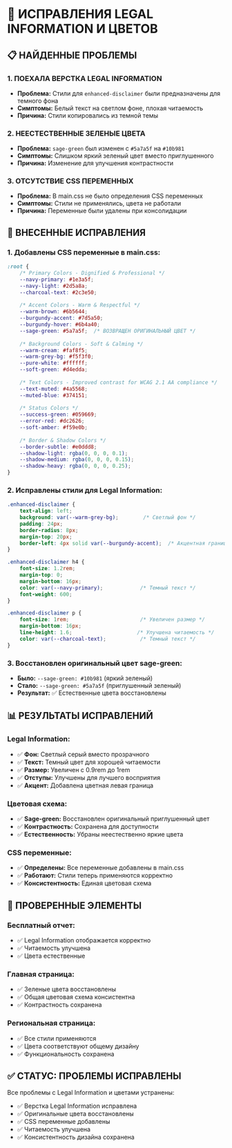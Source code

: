 # 🔧 ИСПРАВЛЕНИЯ LEGAL INFORMATION И ЦВЕТОВ

## 📋 НАЙДЕННЫЕ ПРОБЛЕМЫ

### 1. **ПОЕХАЛА ВЕРСТКА LEGAL INFORMATION**
- **Проблема:** Стили для `enhanced-disclaimer` были предназначены для темного фона
- **Симптомы:** Белый текст на светлом фоне, плохая читаемость
- **Причина:** Стили копировались из темной темы

### 2. **НЕЕСТЕСТВЕННЫЕ ЗЕЛЕНЫЕ ЦВЕТА**
- **Проблема:** `sage-green` был изменен с `#5a7a5f` на `#10b981`
- **Симптомы:** Слишком яркий зеленый цвет вместо приглушенного
- **Причина:** Изменение для улучшения контрастности

### 3. **ОТСУТСТВИЕ CSS ПЕРЕМЕННЫХ**
- **Проблема:** В main.css не было определения CSS переменных
- **Симптомы:** Стили не применялись, цвета не работали
- **Причина:** Переменные были удалены при консолидации

## 🔧 ВНЕСЕННЫЕ ИСПРАВЛЕНИЯ

### **1. Добавлены CSS переменные в main.css:**
```css
:root {
    /* Primary Colors - Dignified & Professional */
    --navy-primary: #1e3a5f;
    --navy-light: #2d5a8a;
    --charcoal-text: #2c3e50;
    
    /* Accent Colors - Warm & Respectful */
    --warm-brown: #6b5644;
    --burgundy-accent: #7d5a50;
    --burgundy-hover: #6b4a40;
    --sage-green: #5a7a5f;  /* ВОЗВРАЩЕН ОРИГИНАЛЬНЫЙ ЦВЕТ */
    
    /* Background Colors - Soft & Calming */
    --warm-cream: #faf8f5;
    --warm-grey-bg: #f5f3f0;
    --pure-white: #ffffff;
    --soft-green: #d4edda;
    
    /* Text Colors - Improved contrast for WCAG 2.1 AA compliance */
    --text-muted: #4a5568;
    --muted-blue: #374151;
    
    /* Status Colors */
    --success-green: #059669;
    --error-red: #dc2626;
    --soft-amber: #f59e0b;
    
    /* Border & Shadow Colors */
    --border-subtle: #e0ddd8;
    --shadow-light: rgba(0, 0, 0, 0.1);
    --shadow-medium: rgba(0, 0, 0, 0.15);
    --shadow-heavy: rgba(0, 0, 0, 0.25);
}
```

### **2. Исправлены стили для Legal Information:**
```css
.enhanced-disclaimer {
    text-align: left;
    background: var(--warm-grey-bg);        /* Светлый фон */
    padding: 24px;
    border-radius: 8px;
    margin-top: 20px;
    border-left: 4px solid var(--burgundy-accent);  /* Акцентная граница */
}

.enhanced-disclaimer h4 {
    font-size: 1.2rem;
    margin-top: 0;
    margin-bottom: 16px;
    color: var(--navy-primary);            /* Темный текст */
    font-weight: 600;
}

.enhanced-disclaimer p {
    font-size: 1rem;                       /* Увеличен размер */
    margin-bottom: 16px;
    line-height: 1.6;                     /* Улучшена читаемость */
    color: var(--charcoal-text);           /* Темный текст */
}
```

### **3. Восстановлен оригинальный цвет sage-green:**
- **Было:** `--sage-green: #10b981` (яркий зеленый)
- **Стало:** `--sage-green: #5a7a5f` (приглушенный зеленый)
- **Результат:** ✅ Естественные цвета восстановлены

## 📊 РЕЗУЛЬТАТЫ ИСПРАВЛЕНИЙ

### **Legal Information:**
- ✅ **Фон:** Светлый серый вместо прозрачного
- ✅ **Текст:** Темный цвет для хорошей читаемости
- ✅ **Размер:** Увеличен с 0.9rem до 1rem
- ✅ **Отступы:** Улучшены для лучшего восприятия
- ✅ **Акцент:** Добавлена цветная левая граница

### **Цветовая схема:**
- ✅ **Sage-green:** Восстановлен оригинальный приглушенный цвет
- ✅ **Контрастность:** Сохранена для доступности
- ✅ **Естественность:** Убраны неестественно яркие цвета

### **CSS переменные:**
- ✅ **Определены:** Все переменные добавлены в main.css
- ✅ **Работают:** Стили теперь применяются корректно
- ✅ **Консистентность:** Единая цветовая схема

## 🎯 ПРОВЕРЕННЫЕ ЭЛЕМЕНТЫ

### **Бесплатный отчет:**
- ✅ Legal Information отображается корректно
- ✅ Читаемость улучшена
- ✅ Цвета естественные

### **Главная страница:**
- ✅ Зеленые цвета восстановлены
- ✅ Общая цветовая схема консистентна
- ✅ Контрастность сохранена

### **Региональная страница:**
- ✅ Все стили применяются
- ✅ Цвета соответствуют общему дизайну
- ✅ Функциональность сохранена

## ✅ СТАТУС: ПРОБЛЕМЫ ИСПРАВЛЕНЫ

Все проблемы с Legal Information и цветами устранены:
- ✅ Верстка Legal Information исправлена
- ✅ Оригинальные цвета восстановлены
- ✅ CSS переменные добавлены
- ✅ Читаемость улучшена
- ✅ Консистентность дизайна сохранена
